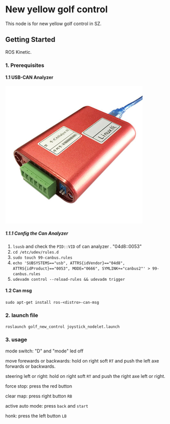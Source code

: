 # New yellow golf control

This node is for new yellow golf control in SZ.

## Getting Started

ROS Kinetic.

### 1. Prerequisites

#### 1.1 USB-CAN Analyzer

![can](img/can.jpg)

##### 1.1.1 Config the Can Analyzer

1. `lsusb` and check the `PID::VID` of can analyzer . "04d8::0053" 
2. `cd /etc/udev/rules.d`
3. `sudo touch 99-canbus.rules`
4. `echo 'SUBSYSTEMS=="usb", ATTRS{idVendor}=="04d8", ATTRS{idProduct}=="0053", MODE="0666", SYMLINK+="canbus2"' > 99-canbus.rules`
5. `udevadm control --reload-rules && udevadm trigger`

#### 1.2 Can msg

`sudo apt-get install ros-<distro>-can-msg`

### 2. launch file

`roslaunch golf_new_control joystick_nodelet.launch`

### 3. usage

mode switch: "D" and "mode" led off 

move forewards or backwards: hold on right soft `RT` and push the left axe forwards or backwards.

steering left or right: hold on right soft `RT` and push the right axe left or right.

force stop: press the red button

clear map: press right button `RB`

active auto mode: press `back` and `start`

honk: press the left button `LB`
